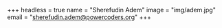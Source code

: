 +++
headless = true
name = "Sherefudin Adem"
image = "img/adem.jpg"
email = "<sherefudin.adem@powercoders.org>"
+++

